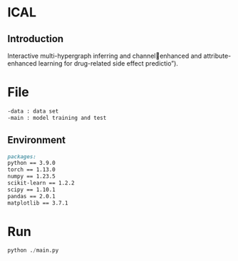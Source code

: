# ICAL

## Introduction

Interactive multi-hypergraph inferring and channelenhanced and attribute-enhanced learning for drug-related side effect predictio”).

# File

```markdown				
-data : data set										
-main : model training and test
```

## Environment

```markdown
packages:
python == 3.9.0
torch == 1.13.0
numpy == 1.23.5
scikit-learn == 1.2.2
scipy == 1.10.1
pandas == 2.0.1
matplotlib == 3.7.1
```

# Run

```python
python ./main.py
```
